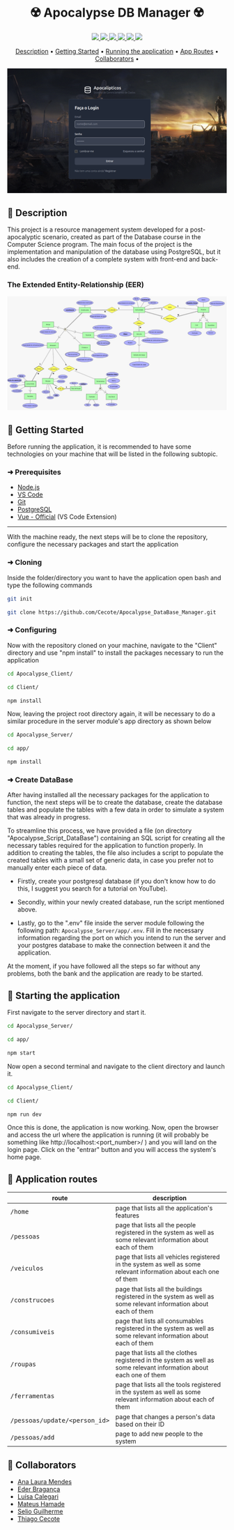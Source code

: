 <h1 align="center" style="font-weight: bold;"> ☢️ Apocalypse DB Manager ☢️ </h1>

<p align="center">
  <a href="#">
    <img src="https://img.shields.io/badge/javascript-%23323330.svg?style=for-the-badge&logo=javascript&logoColor=%23F7DF1E">
  </a>
  <a href="#">
    <img src="https://img.shields.io/badge/vite-%23646CFF.svg?style=for-the-badge&logo=vite&logoColor=white">
  </a> 
  <a href="#">
    <img src="https://img.shields.io/badge/vuejs-%2335495e.svg?style=for-the-badge&logo=vuedotjs&logoColor=%234FC08D">
  </a> 
  <a href="#">
    <img src="https://img.shields.io/badge/tailwindcss-%2338B2AC.svg?style=for-the-badge&logo=tailwind-css&logoColor=white">
  </a> 
  <a href="#">
    <img src="https://img.shields.io/badge/postgres-%23316192.svg?style=for-the-badge&logo=postgresql&logoColor=white">
  </a>  
  <a href="#">
    <img src="https://img.shields.io/badge/node.js-6DA55F?style=for-the-badge&logo=node.js&logoColor=white)">
  </a>  
</p>

<p align="center">
 <a href="#description">Description</a> • 
 <a href="#started">Getting Started</a> • 
 <a href="#running">Running the application</a> • 
  <a href="#routes">App Routes</a> • 
  <a href="#colab">Collaborators</a> •
</p>

<p align="center">
    <img src="Images/InitialPage.png" alt="Image Example" width="600px">
</p>

<h2 id="description">📝 Description</h2>

This project is a resource management system developed for a post-apocalyptic scenario, created as part of the Database course in the Computer Science program. The main focus of the project is the implementation and manipulation of the database using PostgreSQL, but it also includes the creation of a complete system with front-end and back-end.

### The Extended Entity-Relationship (EER)

<p align="center">
    <img src="Images/Esquema_ER_Final.jpg" alt="Image Example">
</p>

<h2 id="started"> 🏁 Getting Started</h2>

Before running the application, it is recommended to have some technologies on your machine that will be listed in the following subtopic.

<h3>➜ Prerequisites</h3>

- [Node.js](https://nodejs.org/en)
- [VS Code](https://code.visualstudio.com/)
- [Git](https://git-scm.com/)
- [PostgreSQL](https://www.postgresql.org/)
- [Vue - Official](https://marketplace.visualstudio.com/items?itemName=Vue.volar) (VS Code Extension)

---
With the machine ready, the next steps will be to clone the repository, configure the necessary packages and start the application

<h3>➜ Cloning</h3>

Inside the folder/directory you want to have the application open bash and type the following commands

```bash
git init
```

```bash
git clone https://github.com/Cecote/Apocalypse_DataBase_Manager.git
```

<h3>➜ Configuring</h3>

Now with the repository cloned on your machine, navigate to the "Client" directory and use "npm install" to install the packages necessary to run the application

```bash
cd Apocalypse_Client/
```

```bash
cd Client/
```

```bash
npm install
```

Now, leaving the project root directory again, it will be necessary to do a similar procedure in the server module's app directory as shown below

```bash
cd Apocalypse_Server/
```

```bash
cd app/
```

```bash
npm install
```
<h3>➜ Create DataBase</h3>

After having installed all the necessary packages for the application to function, the next steps will be to create the database, create the database tables and populate the tables with a few data in order to simulate a system that was already in progress.
 
To streamline this process, we have provided a file (on directory "Apocalypse_Script_DataBase") containing an SQL script for creating all the necessary tables required for the application to function properly. In addition to creating the tables, the file also includes a script to populate the created tables with a small set of generic data, in case you prefer not to manually enter each piece of data.

- Firstly, create your postgresql database (if you don't know how to do this, I suggest you search for a tutorial on YouTube).

- Secondly, within your newly created database, run the script mentioned above. 

- Lastly, go to the ".env" file inside the server module following the following path: `Apocalypse_Server/app/.env`. Fill in the necessary information regarding the port on which you intend to run the server and your postgres database to make the connection between it and the application.

At the moment, if you have followed all the steps so far without any problems, both the bank and the application are ready to be started.

<h2 id="running"> 🚀 Starting the application</h2>

First navigate to the server directory and start it.

```bash
cd Apocalypse_Server/
```

```bash
cd app/
```

```bash
npm start
```

Now open a second terminal and navigate to the client directory and launch it.

```bash
cd Apocalypse_Client/
```

```bash
cd Client/
```

```bash
npm run dev
```

Once this is done, the application is now working. Now, open the browser and access the url where the application is running (it will probably be something like http://localhost:<port_number>/ ) and you will land on the login page. Click on the "entrar" button and you will access the system's home page.

<h2 id="routes"> 📍 Application routes</h2>

| route               | description                                          
|----------------------|-----------------------------------------------------
| <kbd>/home</kbd>     | page that lists all the application's features
| <kbd>/pessoas</kbd>     | page that lists all the people registered in the system as well as some relevant information about each of them
| <kbd>/veiculos</kbd>     | page that lists all vehicles registered in the system as well as some relevant information about each one of them
| <kbd>/construcoes</kbd>     | page that lists all the buildings registered in the system as well as some relevant information about each of them
| <kbd>/consumiveis</kbd>     | page that lists all consumables registered in the system as well as some relevant information about each of them
| <kbd>/roupas</kbd>     | page that lists all the clothes registered in the system as well as some relevant information about each one of them
| <kbd>/ferramentas</kbd>     | page that lists all the tools registered in the system as well as some relevant information about each of them
| <kbd>/pessoas/update/<person_id></kbd>     | page that changes a person's data based on their ID
| <kbd>/pessoas/add</kbd>     | page to add new people to the system

<h2 id="colab">🤝 Collaborators</h2>

- [Ana Laura Mendes](https://github.com/a-mendes)
- [Eder Bragança](https://github.com/EderBraganca)
- [Luísa Calegari](https://github.com/lsclgr)
- [Mateus Hamade](https://github.com/mateus-hamade)
- [Selio Guilherme](https://github.com/Guilherme1258)
- [Thiago Cecote](https://github.com/Cecote)